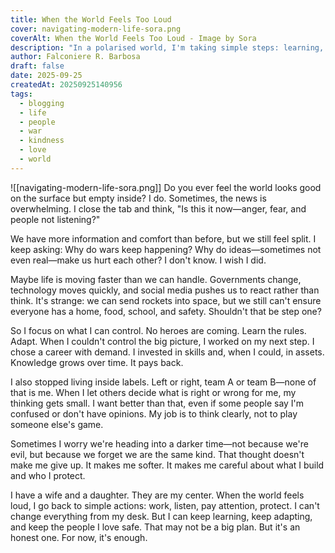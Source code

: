 ```yaml
---
title: When the World Feels Too Loud
cover: navigating-modern-life-sora.png
coverAlt: When the World Feels Too Loud - Image by Sora
description: "In a polarised world, I'm taking simple steps: learning, adapting, thinking for myself, and protecting my family. A small, honest plan when the world feels heavy."
author: Falconiere R. Barbosa
draft: false
date: 2025-09-25
createdAt: 20250925140956
tags:
  - blogging
  - life
  - people
  - war
  - kindness
  - love
  - world
---
```

![[navigating-modern-life-sora.png]]
Do you ever feel the world looks good on the surface but empty inside? I do. Sometimes, the news is overwhelming. I close the tab and think, "Is this it now—anger, fear, and people not listening?"

We have more information and comfort than before, but we still feel split. I keep asking: Why do wars keep happening? Why do ideas—sometimes not even real—make us hurt each other? I don't know. I wish I did.

Maybe life is moving faster than we can handle. Governments change, technology moves quickly, and social media pushes us to react rather than think. It's strange: we can send rockets into space, but we still can't ensure everyone has a home, food, school, and safety. Shouldn't that be step one?

So I focus on what I can control. No heroes are coming. Learn the rules. Adapt. When I couldn't control the big picture, I worked on my next step. I chose a career with demand. I invested in skills and, when I could, in assets. Knowledge grows over time. It pays back.

I also stopped living inside labels. Left or right, team A or team B—none of that is me. When I let others decide what is right or wrong for me, my thinking gets small. I want better than that, even if some people say I'm confused or don't have opinions. My job is to think clearly, not to play someone else's game.

Sometimes I worry we're heading into a darker time—not because we're evil, but because we forget we are the same kind. That thought doesn't make me give up. It makes me softer. It makes me careful about what I build and who I protect.

I have a wife and a daughter. They are my center. When the world feels loud, I go back to simple actions: work, listen, pay attention, protect. I can't change everything from my desk. But I can keep learning, keep adapting, and keep the people I love safe. That may not be a big plan. But it's an honest one. For now, it's enough.